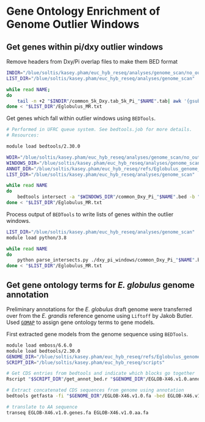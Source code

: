 # Gene Ontology Enrichment of Genome Outlier Windows

## Get genes within pi/dxy outlier windows
Remove headers from Dxy/Pi overlap files to make them BED format

```bash
INDIR="/blue/soltis/kasey.pham/euc_hyb_reseq/analyses/genome_scan/no_outgroup/5k_windows/pi_samplewise/common_windows/Dxy_Pi"
LIST_DIR="/blue/soltis/kasey.pham/euc_hyb_reseq/analyses/genome_scan"

while read NAME;
do
    tail -n +2 "$INDIR"/common_5k_Dxy.tab_5k_Pi_"$NAME".tab| awk '{gsub(" ","\t"); print}' > common_Dxy_Pi_"$NAME".bed
done < "$LIST_DIR"/Eglobulus_MR.txt
```

Get genes which fall within outlier windows using `BEDTools`.

```bash
# Performed in UFRC queue system. See bedtools.job for more details.
# Resources:

module load bedtools/2.30.0

WDIR="/blue/soltis/kasey.pham/euc_hyb_reseq/analyses/genome_scan/no_outgroup/go_enrichment"
WINDOWS_DIR="/blue/soltis/kasey.pham/euc_hyb_reseq/analyses/genome_scan/no_outgroup/go_enrichment/dxy_pi_windows"
ANNOT_DIR="/blue/soltis/kasey.pham/euc_hyb_reseq/refs/Eglobulus_genome_X46/"
LIST_DIR="/blue/soltis/kasey.pham/euc_hyb_reseq/analyses/genome_scan"

while read NAME
do
    bedtools intersect -a "$WINDOWS_DIR"/common_Dxy_Pi_"$NAME".bed -b "$ANNOT_DIR"/EGLOB-X46.v1.0.annotation.gff -wb > common_Dxy_Pi_genes_"$NAME".tab
done < "$LIST_DIR"/Eglobulus_MR.txt
```

Process output of `BEDTools` to write lists of genes within the outlier windows.

```bash
LIST_DIR="/blue/soltis/kasey.pham/euc_hyb_reseq/analyses/genome_scan"
module load python/3.8

while read NAME
do
    python parse_intersects.py ./dxy_pi_windows/common_Dxy_Pi_"$NAME".bed common_Dxy_Pi_genes_"$NAME".tab
done < "$LIST_DIR"/Eglobulus_MR.txt
```

## Get gene ontology terms for _E. globulus_ genome annotation

Preliminary annotations for the _E. globulus_ draft genome were transferred over from the _E. grandis_ reference genome using `Liftoff` by Jakob Butler. Used [`GOMAP`](https://dill-picl.org/projects/gomap/) to assign gene ontology terms to gene models.

First extracted gene models from the genome sequence using `BEDTools`.

```bash
module load emboss/6.6.0
module load bedtools/2.30.0
GENOME_DIR="/blue/soltis/kasey.pham/euc_hyb_reseq/refs/Eglobulus_genome_X46"
SCRIPT_DIR="/blue/soltis/kasey.pham/euc_hyb_reseq/scripts"

# Get CDS entries from bedtools and indicate which blocks go together
Rscript "$SCRIPT_DIR"/get_annot_bed.r "$GENOME_DIR"/EGLOB-X46.v1.0.annotation.gff EGLOB-X46.v1.0.annotation_cds.bed12

# Extract concatenated CDS sequences from genome using annotation
bedtools getfasta -fi "$GENOME_DIR"/EGLOB-X46.v1.0.fa -bed EGLOB-X46.v1.0.annotation_cds.bed12 -split -nameOnly | fold -w 80 > EGLOB-X46.v1.0.genes.fa

# translate to AA sequence
transeq EGLOB-X46.v1.0.genes.fa EGLOB-X46.v1.0.aa.fa


```